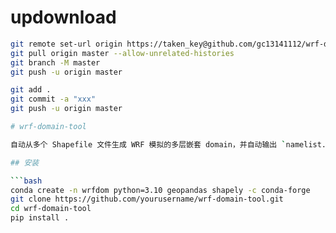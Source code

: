 
# updownload
```bash
git remote set-url origin https://taken_key@github.com/gc13141112/wrf-domain-tool.git
git pull origin master --allow-unrelated-histories
git branch -M master
git push -u origin master

git add .
git commit -a "xxx"
git push -u origin master

# wrf-domain-tool

自动从多个 Shapefile 文件生成 WRF 模拟的多层嵌套 domain，并自动输出 `namelist.wps`。

## 安装

```bash
conda create -n wrfdom python=3.10 geopandas shapely -c conda-forge
git clone https://github.com/yourusername/wrf-domain-tool.git
cd wrf-domain-tool
pip install .
